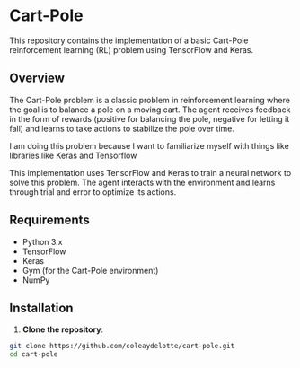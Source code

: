 # Cart-Pole

This repository contains the implementation of a basic Cart-Pole reinforcement learning (RL) problem using TensorFlow and Keras.

## Overview

The Cart-Pole problem is a classic problem in reinforcement learning where the goal is to balance a pole on a moving cart. The agent receives feedback in the form of rewards (positive for balancing the pole, negative for letting it fall) and learns to take actions to stabilize the pole over time.

I am doing this problem because I want to familiarize myself with things like libraries like Keras and Tensorflow

This implementation uses TensorFlow and Keras to train a neural network to solve this problem. The agent interacts with the environment and learns through trial and error to optimize its actions.

## Requirements

- Python 3.x
- TensorFlow
- Keras
- Gym (for the Cart-Pole environment)
- NumPy

## Installation

1. **Clone the repository**:
```bash
git clone https://github.com/coleaydelotte/cart-pole.git
cd cart-pole
```